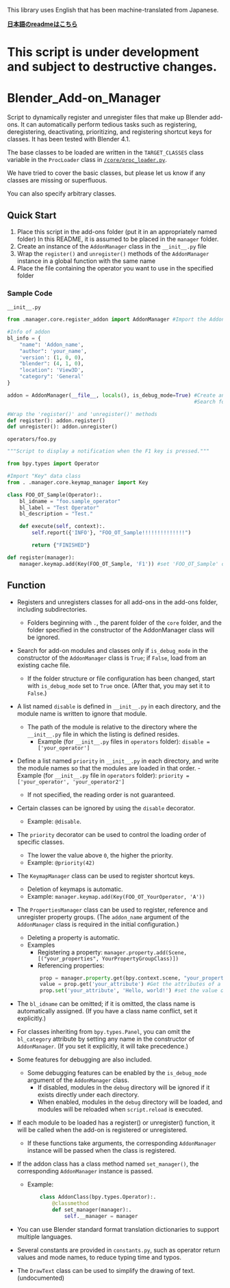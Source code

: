 This library uses English that has been machine-translated from Japanese.

__[日本語のreadmeはこちら](README.ja.md)__

# __This script is under development and subject to destructive changes.__

# Blender_Add-on_Manager
Script to dynamically register and unregister files that make up Blender add-ons.
It can automatically perform tedious tasks such as registering, deregistering, deactivating, prioritizing, and registering shortcut keys for classes.
It has been tested with Blender 4.1.

The base classes to be loaded are written in the `TARGET_CLASSES` class variable in the `ProcLoader` class in [`/core/proc_loader.py`](/core/proc_loader.py).

We have tried to cover the basic classes, but please let us know if any classes are missing or superfluous.

You can also specify arbitrary classes.

## Quick Start
1. Place this script in the add-ons folder (put it in an appropriately named folder) In this README, it is assumed to be placed in the `manager` folder.
2. Create an instance of the `AddonManager` class in the `__init__.py` file
3. Wrap the `register()` and `unregister()` methods of the `AddonManager` instance in a global function with the same name
4. Place the file containing the operator you want to use in the specified folder

### Sample Code

`__init__.py`
```python
from .manager.core.register_addon import AddonManager #Import the AddonManager class

#Info of addon
bl_info = {
    "name": 'Addon_name',
    "author": 'your_name',
    'version': (1, 0, 0),
    "blender": (4, 1, 0),
    "location": 'View3D',
    "category": 'General'
}

addon = AddonManager(__file__, locals(), is_debug_mode=True) #Create an instance of the AddonManager class
                                                             #Search for add-on files only if is_debug_mode is True. (If false, read from cache file.)

#Wrap the 'register()' and 'unregister()' methods
def register(): addon.register()
def unregister(): addon.unregister()
```
`operators/foo.py`
```python
"""Script to display a notification when the F1 key is pressed."""

from bpy.types import Operator

#Import "Key" data class
from . .manager.core.keymap_manager import Key

class FOO_OT_Sample(Operator):.
    bl_idname = "foo.sample_operator"
    bl_label = "Test Operator"
    bl_description = "Test."

    def execute(self, context):.
        self.report({'INFO'}, "FOO_OT_Sample!!!!!!!!!!!!!!")

        return {"FINISHED"}

def register(manager):
    manager.keymap.add(Key(FOO_OT_Sample, 'F1')) #set 'FOO_OT_Sample' operator to run when the F1 key is pressed
```


## Function
- Registers and unregisters classes for all add-ons in the add-ons folder, including subdirectories.
    - Folders beginning with `.`, the parent folder of the `core` folder, and the folder specified in the constructor of the AddonManager class will be ignored.
- Search for add-on modules and classes only if `is_debug_mode` in the constructor of the `AddonManager` class is `True`; if `False`, load from an existing cache file.
    - If the folder structure or file configuration has been changed, start with `is_debug_mode` set to `True` once. (After that, you may set it to `False`.)
- A list named `disable` is defined in `__init__.py` in each directory, and the module name is written to ignore that module.
    - The path of the module is relative to the directory where the `__init__.py` file in which the listing is defined resides.
        - Example (for `__init__.py` files in `operators` folder): `disable = ['your_operator']`
- Define a list named `priority` in `__init__.py` in each directory, and write the module names so that the modules are loaded in that order.
        - Example (for `__init__.py` file in `operators` folder): `priority = ['your_operator', 'your_operator2']`
    - If not specified, the reading order is not guaranteed.
- Certain classes can be ignored by using the `disable` decorator.
    - Example: `@disable`.
- The `priority` decorator can be used to control the loading order of specific classes.
    - The lower the value above `0`, the higher the priority.
    - Example: `@priority(42)`
- The `KeymapManager` class can be used to register shortcut keys.
    - Deletion of keymaps is automatic.
    - Example: `manager.keymap.add(Key(FOO_OT_YourOperator, 'A'))`
- The `PropertiesManager` class can be used to register, reference and unregister property groups. (The `addon_name` argument of the `AddonManager` class is required in the initial configuration.)
    - Deleting a property is automatic.
    - Examples
        - Registering a property: `manager.property.add(Scene, [("your_properties", YourPropertyGroupClass)])`
        - Referencing properties:
        ```python
            prop = manager.property.get(bpy.context.scene, "your_properties") #Get properties
            value = prop.get('your_attribute') #Get the attributes of a property
            prop.set('your_attribute', 'Hello, world!') #set the value of the property
        ```
- The `bl_idname` can be omitted; if it is omitted, the class name is automatically assigned. (If you have a class name conflict, set it explicitly.)
- For classes inheriting from `bpy.types.Panel`, you can omit the `bl_category` attribute by setting any name in the constructor of `AddonManager`. (If you set it explicitly, it will take precedence.)
- Some features for debugging are also included.
    - Some debugging features can be enabled by the `is_debug_mode` argument of the `AddonManager` class.
        - If disabled, modules in the `debug` directory will be ignored if it exists directly under each directory.
        - When enabled, modules in the `debug` directory will be loaded, and modules will be reloaded when `script.reload` is executed.

- If each module to be loaded has a register() or unregister() function, it will be called when the add-on is registered or unregistered.
    - If these functions take arguments, the corresponding `AddonManager` instance will be passed when the class is registered.
- If the addon class has a class method named `set_manager()`, the corresponding `AddonManager` instance is passed.
    - Example:
        ```python
            class AddonClass(bpy.types.Operator):.
                @classmethod
                def set_manager(manager):.
                    self.__manager = manager
        ```
- You can use Blender standard format translation dictionaries to support multiple languages.
- Several constants are provided in `constants.py`, such as operator return values and mode names, to reduce typing time and typos.
- The `DrawText` class can be used to simplify the drawing of text. (undocumented)